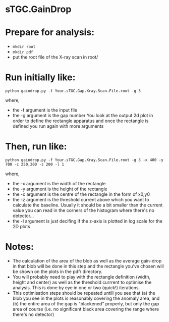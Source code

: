 # sTGC.GainDrop

# Prepare for analysis:
- `mkdir root`
- `mkdir pdf`
- put the root file of the X-ray scan in root/

# Run initially like:
`python gaindrop.py -f Your.sTGC.Gap.Xray.Scan.File.root -g 3`

where,
- the -f argument is the input file
- the -g argument is the gap number
You look at the output 2d plot in order to define the rectangle apparatus and once the rectangle is defined you run again with more arguments

# Then, run like:
`python gaindrop.py -f Your.sTGC.Gap.Xray.Scan.File.root -g 3 -x 400 -y 700 -c 250,200 -z 200 -l 1`

where,
- the -x argument is the width of the rectangle
- the -y argument is the height of the rectangle
- the -c argument is the centre of the rectangle in the form of x0,y0
- the -z argument is the threshold current above which you want to calculate the baseline. Usually it should be a bit smaller than the current value you can read in the corners of the histogram where there's no detector...
- the -l argument is just decifing if the z-axis is plotted in log scale for the 2D plots

# Notes:
- The calculation of the area of the blob as well as the average gain-drop in that blob will be done in this step and the rectangle you’ve chosen will be shown on the plots in the pdf/ directory.
- You will probably need to play with the rectangle definition (width, height and center) as well as the threshold currrent to optimise the analysis. This is done by eye in one or two (quick!) iterations.
- This optimisation steps should be repeated untill you see that (a) the blob you see in the plots is reasonably covering the anomaly area, and (b) the entire area of the gap is "blackened" properly, but only the gap area of course (i.e. no significant black area covering the range where there's no detector)
